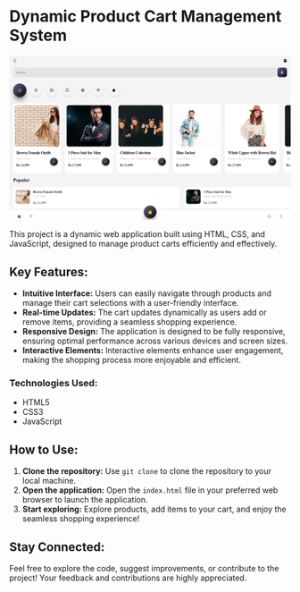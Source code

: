 <h1>Dynamic Product Cart Management System</h1>
<img src="./Screenshot 2024-02-25 222526.png">
<p>This project is a dynamic web application built using HTML, CSS, and JavaScript, designed to manage product carts efficiently and effectively.</p>

<h2>Key Features:</h2>
<ul>
  <li><strong>Intuitive Interface:</strong> Users can easily navigate through products and manage their cart selections with a user-friendly interface.</li>
  <li><strong>Real-time Updates:</strong> The cart updates dynamically as users add or remove items, providing a seamless shopping experience.</li>
  <li><strong>Responsive Design:</strong> The application is designed to be fully responsive, ensuring optimal performance across various devices and screen sizes.</li>
  <li><strong>Interactive Elements:</strong> Interactive elements enhance user engagement, making the shopping process more enjoyable and efficient.</li>
</ul>

<h3>Technologies Used:</h3>
<ul>
  <li>HTML5</li>
  <li>CSS3</li>
  <li>JavaScript</li>
</ul>

<h2>How to Use:</h2>
<ol>
  <li><strong>Clone the repository:</strong> Use <code>git clone</code> to clone the repository to your local machine.</li>
  <li><strong>Open the application:</strong> Open the <code>index.html</code> file in your preferred web browser to launch the application.</li>
  <li><strong>Start exploring:</strong> Explore products, add items to your cart, and enjoy the seamless shopping experience!</li>
</ol>

<h2>Stay Connected:</h2>
<p>Feel free to explore the code, suggest improvements, or contribute to the project! Your feedback and contributions are highly appreciated.</p>
